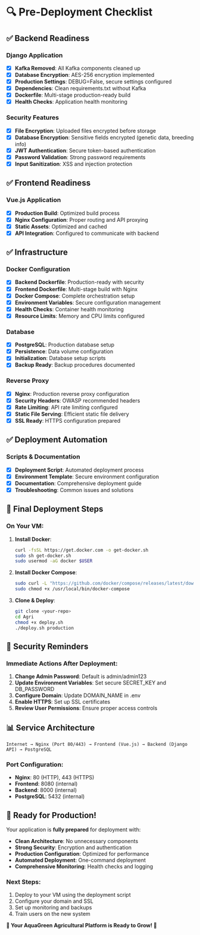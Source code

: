 # 🔍 Pre-Deployment Checklist

## ✅ Backend Readiness

### Django Application
- [x] **Kafka Removed**: All Kafka components cleaned up
- [x] **Database Encryption**: AES-256 encryption implemented
- [x] **Production Settings**: DEBUG=False, secure settings configured
- [x] **Dependencies**: Clean requirements.txt without Kafka
- [x] **Dockerfile**: Multi-stage production-ready build
- [x] **Health Checks**: Application health monitoring

### Security Features
- [x] **File Encryption**: Uploaded files encrypted before storage
- [x] **Database Encryption**: Sensitive fields encrypted (genetic data, breeding info)
- [x] **JWT Authentication**: Secure token-based authentication
- [x] **Password Validation**: Strong password requirements
- [x] **Input Sanitization**: XSS and injection protection

## ✅ Frontend Readiness

### Vue.js Application
- [x] **Production Build**: Optimized build process
- [x] **Nginx Configuration**: Proper routing and API proxying
- [x] **Static Assets**: Optimized and cached
- [x] **API Integration**: Configured to communicate with backend

## ✅ Infrastructure

### Docker Configuration
- [x] **Backend Dockerfile**: Production-ready with security
- [x] **Frontend Dockerfile**: Multi-stage build with Nginx
- [x] **Docker Compose**: Complete orchestration setup
- [x] **Environment Variables**: Secure configuration management
- [x] **Health Checks**: Container health monitoring
- [x] **Resource Limits**: Memory and CPU limits configured

### Database
- [x] **PostgreSQL**: Production database setup
- [x] **Persistence**: Data volume configuration
- [x] **Initialization**: Database setup scripts
- [x] **Backup Ready**: Backup procedures documented

### Reverse Proxy
- [x] **Nginx**: Production reverse proxy configuration
- [x] **Security Headers**: OWASP recommended headers
- [x] **Rate Limiting**: API rate limiting configured
- [x] **Static File Serving**: Efficient static file delivery
- [x] **SSL Ready**: HTTPS configuration prepared

## ✅ Deployment Automation

### Scripts & Documentation
- [x] **Deployment Script**: Automated deployment process
- [x] **Environment Template**: Secure environment configuration
- [x] **Documentation**: Comprehensive deployment guide
- [x] **Troubleshooting**: Common issues and solutions

## 🎯 Final Deployment Steps

### On Your VM:

1. **Install Docker**:
   ```bash
   curl -fsSL https://get.docker.com -o get-docker.sh
   sudo sh get-docker.sh
   sudo usermod -aG docker $USER
   ```

2. **Install Docker Compose**:
   ```bash
   sudo curl -L "https://github.com/docker/compose/releases/latest/download/docker-compose-$(uname -s)-$(uname -m)" -o /usr/local/bin/docker-compose
   sudo chmod +x /usr/local/bin/docker-compose
   ```

3. **Clone & Deploy**:
   ```bash
   git clone <your-repo>
   cd Agri
   chmod +x deploy.sh
   ./deploy.sh production
   ```

## 🔐 Security Reminders

### Immediate Actions After Deployment:
1. **Change Admin Password**: Default is admin/admin123
2. **Update Environment Variables**: Set secure SECRET_KEY and DB_PASSWORD
3. **Configure Domain**: Update DOMAIN_NAME in .env
4. **Enable HTTPS**: Set up SSL certificates
5. **Review User Permissions**: Ensure proper access controls

## 📊 Service Architecture

```
Internet → Nginx (Port 80/443) → Frontend (Vue.js) → Backend (Django API) → PostgreSQL
```

### Port Configuration:
- **Nginx**: 80 (HTTP), 443 (HTTPS)
- **Frontend**: 8080 (internal)
- **Backend**: 8000 (internal)
- **PostgreSQL**: 5432 (internal)

## 🚀 Ready for Production!

Your application is **fully prepared** for deployment with:

- **Clean Architecture**: No unnecessary components
- **Strong Security**: Encryption and authentication
- **Production Configuration**: Optimized for performance
- **Automated Deployment**: One-command deployment
- **Comprehensive Monitoring**: Health checks and logging

### Next Steps:
1. Deploy to your VM using the deployment script
2. Configure your domain and SSL
3. Set up monitoring and backups
4. Train users on the new system

**🌱 Your AquaGreen Agricultural Platform is Ready to Grow! 🚀** 
